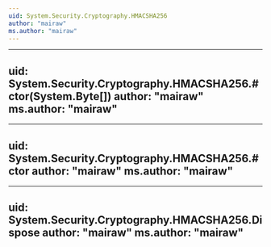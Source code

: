 ```yaml
---
uid: System.Security.Cryptography.HMACSHA256
author: "mairaw"
ms.author: "mairaw"
---
```


---
uid: System.Security.Cryptography.HMACSHA256.#ctor(System.Byte[])
author: "mairaw"
ms.author: "mairaw"
---

---
uid: System.Security.Cryptography.HMACSHA256.#ctor
author: "mairaw"
ms.author: "mairaw"
---

---
uid: System.Security.Cryptography.HMACSHA256.Dispose
author: "mairaw"
ms.author: "mairaw"
---
